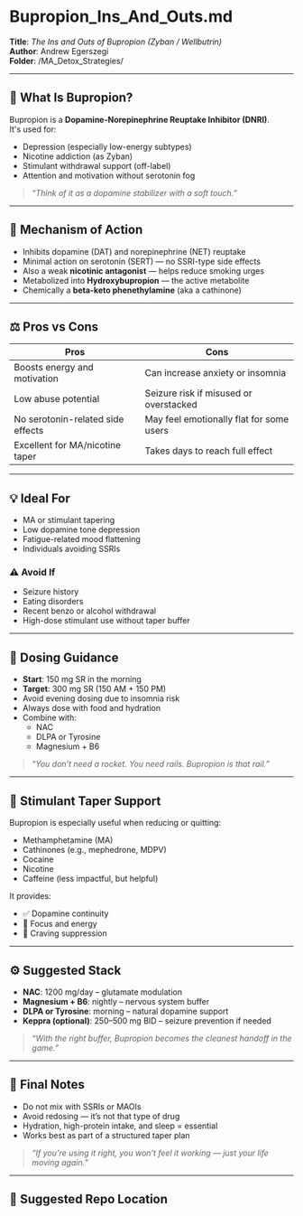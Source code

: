 # Bupropion_Ins_And_Outs.md

**Title**: *The Ins and Outs of Bupropion (Zyban / Wellbutrin)*  
**Author**: Andrew Egerszegi  
**Folder**: /MA_Detox_Strategies/

---

## 💊 What Is Bupropion?

Bupropion is a **Dopamine-Norepinephrine Reuptake Inhibitor (DNRI)**.  
It's used for:
- Depression (especially low-energy subtypes)
- Nicotine addiction (as Zyban)
- Stimulant withdrawal support (off-label)
- Attention and motivation without serotonin fog

> *“Think of it as a dopamine stabilizer with a soft touch.”*

---

## 🧠 Mechanism of Action

- Inhibits dopamine (DAT) and norepinephrine (NET) reuptake
- Minimal action on serotonin (SERT) — no SSRI-type side effects
- Also a weak **nicotinic antagonist** — helps reduce smoking urges
- Metabolized into **Hydroxybupropion** — the active metabolite
- Chemically a **beta-keto phenethylamine** (aka a cathinone)

---

## ⚖️ Pros vs Cons

| Pros                                  | Cons                                       |
|---------------------------------------|--------------------------------------------|
| Boosts energy and motivation          | Can increase anxiety or insomnia           |
| Low abuse potential                   | Seizure risk if misused or overstacked     |
| No serotonin-related side effects     | May feel emotionally flat for some users   |
| Excellent for MA/nicotine taper       | Takes days to reach full effect            |

---

## 💡 Ideal For

- MA or stimulant tapering  
- Low dopamine tone depression  
- Fatigue-related mood flattening  
- Individuals avoiding SSRIs  

### ⚠️ Avoid If

- Seizure history  
- Eating disorders  
- Recent benzo or alcohol withdrawal  
- High-dose stimulant use without taper buffer  

---

## 💊 Dosing Guidance

- **Start**: 150 mg SR in the morning  
- **Target**: 300 mg SR (150 AM + 150 PM)  
- Avoid evening dosing due to insomnia risk  
- Always dose with food and hydration  
- Combine with:  
  - NAC  
  - DLPA or Tyrosine  
  - Magnesium + B6  

> *“You don’t need a rocket. You need rails. Bupropion is that rail.”*

---

## 🔄 Stimulant Taper Support

Bupropion is especially useful when reducing or quitting:
- Methamphetamine (MA)
- Cathinones (e.g., mephedrone, MDPV)
- Cocaine
- Nicotine
- Caffeine (less impactful, but helpful)

It provides:
- ✅ Dopamine continuity  
- 🎯 Focus and energy  
- 🧘 Craving suppression

---

## ⚙️ Suggested Stack

- **NAC**: 1200 mg/day – glutamate modulation  
- **Magnesium + B6**: nightly – nervous system buffer  
- **DLPA or Tyrosine**: morning – natural dopamine support  
- **Keppra (optional)**: 250–500 mg BID – seizure prevention if needed

> *“With the right buffer, Bupropion becomes the cleanest handoff in the game.”*

---

## 🧂 Final Notes

- Do not mix with SSRIs or MAOIs  
- Avoid redosing — it’s not that type of drug  
- Hydration, high-protein intake, and sleep = essential  
- Works best as part of a structured taper plan

> *“If you're using it right, you won’t feel it working — just your life moving again.”*

---

## 📁 Suggested Repo Location

